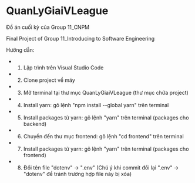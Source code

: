 # QuanLyGiaiVLeague
Đồ án cuối kỳ của Group 11_CNPM

Final Project of Group 11_Introducing to Software Engineering

Hướng dẫn:

- 1. Lập trình trên Visual Studio Code

- 2. Clone project về máy

- 3. Mở terminal tại thư mục QuanLyGiaiVLeague (thư mục chứa project)

- 4. Install yarn: gõ lệnh "npm install --global yarn" trên terminal

- 5. Install packages từ yarn: gõ lệnh "yarn" trên terminal (packages cho backend)

- 6. Chuyển đến thư mục frontend: gõ lệnh "cd frontend" trên terminal

- 7. Install packages từ yarn: gõ lệnh "yarn" trên terminal (packages cho frontend)

- 8. Đổi tên file "dotenv" -> ".env" (Chú ý khi commit đổi lại ".env" -> "dotenv" để tránh trường hợp file này bị xóa)